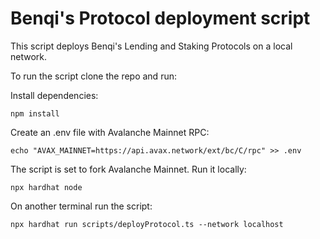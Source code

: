 # Benqi's Protocol deployment script

This script deploys Benqi's Lending and Staking Protocols on a local network.

To run the script clone the repo and run:

Install dependencies:

```shell
npm install
```
Create an .env file with Avalanche Mainnet RPC:

```shell
echo "AVAX_MAINNET=https://api.avax.network/ext/bc/C/rpc" >> .env
```

The script is set to fork Avalanche Mainnet. Run it locally:

```shell
npx hardhat node
```

On another terminal run the script:

```shell
npx hardhat run scripts/deployProtocol.ts --network localhost
```
